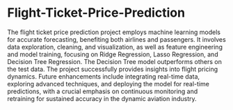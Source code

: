 # Flight-Ticket-Price-Prediction

The flight ticket price prediction project employs machine learning models for accurate forecasting, benefiting both airlines and passengers. It involves data exploration, cleaning, and visualization, as well as feature engineering and model training, focusing on Ridge Regression, Lasso Regression, and Decision Tree Regression. The Decision Tree model outperforms others on the test data. The project successfully provides insights into flight pricing dynamics. 
Future enhancements include integrating real-time data, exploring advanced techniques, and deploying the model for real-time predictions, with a crucial emphasis on continuous monitoring and retraining for sustained accuracy in the dynamic aviation industry.





